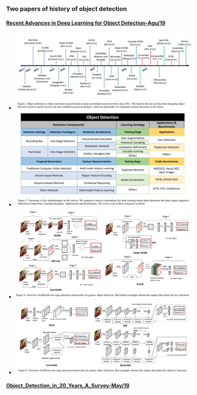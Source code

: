 ### Two papers of history of object detection

#### [Recent Advances in Deep Learning for Object Detection-Agu/19](https://arxiv.org/pdf/1908.03673v1.pdf)

- ![Major milestons of od](asserts/mileston-object-detection.png)
- ![Taxonomy of key methodologies in the survey](asserts/object-detection-taxonomy.png)
- ![Two stage detection frameworks](asserts/2-stage-object-detection.png)
- ![One stage detection frameworks](asserts/1-stage-object-detection.png)


#### [Object_Detection_in_20_Years_A_Survey-May/19](https://www.researchgate.net/profile/Zhengxia_Zou/publication/333077580_Object_Detection_in_20_Years_A_Survey/links/5cfe753d299bf13a384c5dd1/Object-Detection-in-20-Years-A-Survey.pdf?_sg%5B0%5D=furij2pvoZYfXs58HweC1pPDJ4WA8eI3zkd70-ueN7m_keBL2F_yVUXRhnWIXmuJ1AGvv_w3OI941tTzpEa2Zw._mGvL0cvZ-IPITDKA8l37TwXosK7REc8r1StCmPJCAhkX1OK6xl4XgqtXSrzatZt33gq-_y0Mym5r8pzN_-vIg&_sg%5B1%5D=qZSAkgkfDdYotIvf_KW3AmOgKNFZsdd0E8t88i2PN9JVQoQ01Ph1CZfsD6Td2V4NQAI4xQkossJvvhxERPxu26RXL9KF2l0h7CazF-w2B4_I._mGvL0cvZ-IPITDKA8l37TwXosK7REc8r1StCmPJCAhkX1OK6xl4XgqtXSrzatZt33gq-_y0Mym5r8pzN_-vIg&_iepl=)
